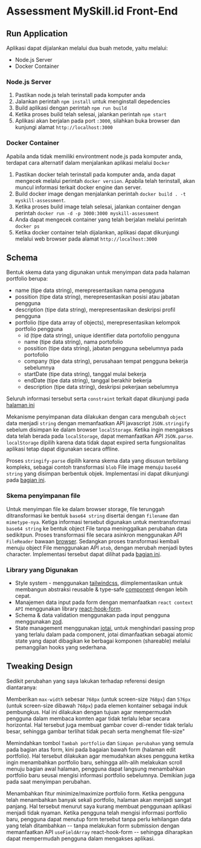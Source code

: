 # Assessment MySkill.id Front-End

## Run Application

Aplikasi dapat dijalankan melalui dua buah metode, yaitu melalui:

-   Node.js Server
-   Docker Container

### Node.js Server

1. Pastikan node.js telah terinstall pada komputer anda
2. Jalankan perintah `npm install` untuk menginstall depedencies
3. Build aplikasi dengan perintah `npm run build`
4. Ketika proses build telah selesai, jalankan perintah `npm start`
5. Aplikasi akan berjalan pada port `:3000`, silahkan buka browser dan kunjungi alamat `http://localhost:3000`

### Docker Container

Apabila anda tidak memiliki environtment node.js pada komputer anda, terdapat cara alternatif dalam menjalankan aplikasi melalui `Docker`

1. Pastikan docker telah terinstall pada komputer anda, anda dapat mengecek melalui perintah `docker version`. Apabila telah terinstall, akan muncul informasi terkait docker engine dan server.
2. Build docker image dengan menjalankan perintah `docker build . -t myskill-assessment`.
3. Ketika proses build image telah selesai, jalankan container dengan perintah `docker run -d -p 3000:3000 myskill-assessment`
4. Anda dapat mengecek container yang telah berjalan melalui perintah `docker ps`
5. Ketika docker container telah dijalankan, aplikasi dapat dikunjungi melalui web browser pada alamat `http://localhost:3000`

## Schema

Bentuk skema data yang digunakan untuk menyimpan data pada halaman portfolio berupa:

-   name (tipe data string), merepresentasikan nama pengguna
-   possition (tipe data string), merepresentasikan posisi atau jabatan pengguna
-   description (tipe data string), merepresentasikan deskripsi profil pengguna
-   portfolio (tipe data array of objects), merepresentasikan kelompok portfolio pengguna
    -   id (tipe data string), unique identifier data portofolio pengguna
    -   name (tipe data string), nama portofolio
    -   possition (tipe data string), jabatan pengguna sebelumnya pada portofolio
    -   company (tipe data string), perusahaan tempat pengguna bekerja sebelumnya
    -   startDate (tipe data string), tanggal mulai bekerja
    -   endDate (tipe data string), tanggal berakhir bekerja
    -   description (tipe data string), deskripsi pekerjaan sebelumnya

Seluruh informasi tersebut serta `constraint` terkait dapat dikunjungi pada [halaman ini](https://github.com/ipramudya/myskill-fe-assessment/blob/main/src/utils/form-schema.ts)

Mekanisme penyimpanan data dilakukan dengan cara mengubah `object` data menjadi `string` dengan memanfaatkan API javascript `JSON.stringify` sebelum disimpan ke dalam browser `localStorage`. Ketika ingin mengakses data telah berada pada `localStorage`, dapat memanfaatkan API `JSON.parse`. `localStorage` dipilih karena data tidak dapat expired serta fungsionalitas aplikasi tetap dapat digunakan secara offline.

Proses `stringify-parse` dipilih karena skema data yang disusun terbilang kompleks, sebagai contoh transformasi `blob` File image menuju `base64 string` yang disimpan berbentuk objek. Implementasi ini dapat dikunjungi pada [bagian ini](https://github.com/ipramudya/myskill-fe-assessment/blob/main/src/hooks/use-store-portfolio.ts).

### Skema penyimpanan file

Untuk menyimpan file ke dalam browser storage, file terunggah ditransformasi ke bentuk `base64 string` disertai dengan `filename` dan `mimetype-nya`. Ketiga informasi tersebut digunakan untuk mentransformasi `base64 string` ke bentuk object File tanpa meninggalkan perubahan data sedikitpun. Proses transformasi file secara asinkron menggunakan API `FileReader` bawaan [browser](https://developer.mozilla.org/en-US/docs/Web/API/FileReader). Sedangkan proses transformasi kembali menuju object File menggunakan API `atob`, dengan merubah menjadi bytes character. Implementasi tersebut dapat dilihat pada [bagian ini](https://github.com/ipramudya/myskill-fe-assessment/blob/main/src/functions/file.ts).

### Library yang Digunakan

-   Style system - menggunakan [tailwindcss](https://tailwindcss.com/), diimplementasikan untuk membangun abstraksi reusable & type-safe [component](https://github.com/ipramudya/myskill-fe-assessment/blob/main/src/components/Button.tsx) dengan lebih cepat.
-   Manajemen data input pada form dengan memanfaatkan `react context API` menggunakan library [react-hook-form](https://react-hook-form.com/).
-   Schema & data validation menggunakan pada input pengguna menggunakan [zod](https://zod.dev/).
-   State management menggunakan [jotai](https://jotai.org/), untuk menghindari passing prop yang terlalu dalam pada component, jotai dimanfaatkan sebagai atomic state yang dapat dibagikan ke berbagai komponen (shareable) melalui pemanggilan hooks yang sederhana.

## Tweaking Design

Sedikit perubahan yang saya lakukan terhadap referensi design diantaranya:

Memberikan `max-width` sebesar `768px` (untuk screen-size `768px`) dan `576px` (untuk screen-size dibawah `768px`) pada elemen kontainer sebagai induk pembungkus. Hal ini dilakukan dengan tujuan agar mempermudah pengguna dalam membaca komten agar tidak terlalu lebar secara horizontal. Hal tersebut juga membuat gambar cover di-render tidak terlalu besar, sehingga gambar terlihat tidak pecah serta menghemat file-size"

Memindahkan tombol `Tambah portfolio` dan `Simpan perubahan` yang semula pada bagian atas form, kini pada bagaian bawah form (halaman edit portfolio). Hal tersebut dilakukan agar memudahkan akses pengguna ketika ingin menambahkan portfolio baru, sehingga alih-alih melakukan scroll menuju bagian awal halaman, pengguna dapat langsung menambahkan portfolio baru seusai mengisi informasi portfolio sebelumnya. Demikian juga pada saat menyimpan perubahan.

Menambahkan fitur minimize/maximize portfolio form. Ketika pengguna telah menambahkan banyak sekali portfolio, halaman akan menjadi sangat panjang. Hal tersebut menurut saya kurang membuat penggunaan aplikasi menjadi tidak nyaman. Ketika pengguna telah mengisi informasi portfolio baru, pengguna dapat menutup form tersebut tanpa perlu kehilangan data yang telah ditambahkan -- tanpa melakukan form submission dengan memanfaatkan API `useFieldArray` react-hook-form -- sehingga diharapkan dapat mempermudah pengguna dalam mengakses aplikasi.
